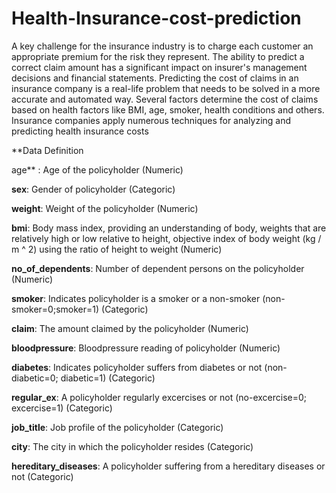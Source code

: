 # Health-Insurance-cost-prediction
A key challenge for the insurance industry is to charge each customer an appropriate premium for the risk they represent. The ability to predict a correct claim amount has a significant impact on insurer's management decisions and financial statements. Predicting the cost of claims in an insurance company is a real-life problem that needs to be solved in a more accurate and automated way. Several factors determine the cost of claims based on health factors like BMI, age, smoker, health conditions and others. Insurance companies apply numerous techniques for analyzing and predicting health insurance costs

**Data Definition

age** : Age of the policyholder (Numeric)

**sex**: Gender of policyholder (Categoric)

**weight**: Weight of the policyholder (Numeric)

**bmi**: Body mass index, providing an understanding of body, weights that are relatively high or low relative to height, objective index of body weight (kg / m ^ 2) using the ratio of height to weight (Numeric)

**no_of_dependents**: Number of dependent persons on the policyholder (Numeric)

**smoker**: Indicates policyholder is a smoker or a non-smoker (non-smoker=0;smoker=1) (Categoric)

**claim**: The amount claimed by the policyholder (Numeric)

**bloodpressure**: Bloodpressure reading of policyholder (Numeric)

**diabetes**: Indicates policyholder suffers from diabetes or not (non-diabetic=0; diabetic=1) (Categoric)

**regular_ex**: A policyholder regularly excercises or not (no-excercise=0; excercise=1) (Categoric)

**job_title**: Job profile of the policyholder (Categoric)

**city**: The city in which the policyholder resides (Categoric)

**hereditary_diseases**: A policyholder suffering from a hereditary diseases or not (Categoric)
